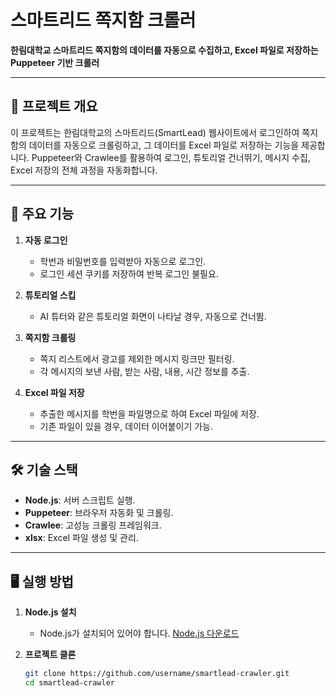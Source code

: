 # 스마트리드 쪽지함 크롤러

**한림대학교 스마트리드 쪽지함의 데이터를 자동으로 수집하고, Excel 파일로 저장하는 Puppeteer 기반 크롤러**

---

## 📖 프로젝트 개요

이 프로젝트는 한림대학교의 스마트리드(SmartLead) 웹사이트에서 로그인하여 쪽지함의 데이터를 자동으로 크롤링하고, 그 데이터를 Excel 파일로 저장하는 기능을 제공합니다. Puppeteer와 Crawlee를 활용하여 로그인, 튜토리얼 건너뛰기, 메시지 수집, Excel 저장의 전체 과정을 자동화합니다.

---

## 🌟 주요 기능

1. **자동 로그인**
   - 학번과 비밀번호를 입력받아 자동으로 로그인.
   - 로그인 세션 쿠키를 저장하여 반복 로그인 불필요.

2. **튜토리얼 스킵**
   - AI 튜터와 같은 튜토리얼 화면이 나타날 경우, 자동으로 건너뜀.

3. **쪽지함 크롤링**
   - 쪽지 리스트에서 광고를 제외한 메시지 링크만 필터링.
   - 각 메시지의 보낸 사람, 받는 사람, 내용, 시간 정보를 추출.

4. **Excel 파일 저장**
   - 추출한 메시지를 학번을 파일명으로 하여 Excel 파일에 저장.
   - 기존 파일이 있을 경우, 데이터 이어붙이기 가능.

---

## 🛠️ 기술 스택

- **Node.js**: 서버 스크립트 실행.
- **Puppeteer**: 브라우저 자동화 및 크롤링.
- **Crawlee**: 고성능 크롤링 프레임워크.
- **xlsx**: Excel 파일 생성 및 관리.

---

## 🖥️ 실행 방법

1. **Node.js 설치**
   - Node.js가 설치되어 있어야 합니다. [Node.js 다운로드](https://nodejs.org/)

2. **프로젝트 클론**
   ```bash
   git clone https://github.com/username/smartlead-crawler.git
   cd smartlead-crawler
